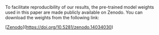 To facilitate reproducibility of our results, the pre-trained model weights used in this paper are made publicly available on Zenodo. You can download the weights from the following link:

[[Zenodo](https://doi.org/10.5281/zenodo.14034030)](https://doi.org/10.5281/zenodo.14034030)
